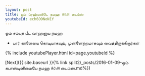 ```yaml
---
layout: post
title: ஓம் ப்ரஹ்மவிடே நமஹ ௧௦௮ டைம்ஸ்
youtubeId: ech6O9NoN1Y
---
```

 
 
 ஓம் சம்யுக பீட வாஹனாய நமஹ  
 
 -  யார் காளையை கொடியாகவும், முன்னேற்றமாகவும் வைத்திருக்கிறார்கள் 
 
  
 
  
 
 
 
 
 
 


{% include youtubePlayer.html id=page.youtubeId %}
 
[Next]({{ site.baseurl }}{% link  split2/_posts/2016-01-09-ஓம் கபாஸ்டினிமையே நமஹ ௧௦௮ டைம்ஸ்.md%})
 

